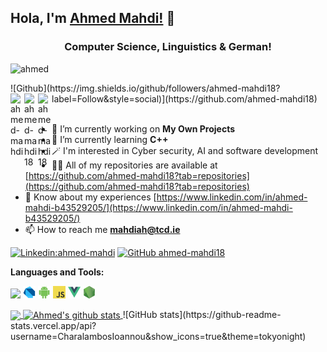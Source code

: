 ## Hola, I'm [Ahmed Mahdi!](https://pawan.live) 👋
<h3 align="center"> Computer Science, Linguistics & German! </h3>

<p align="left"> <img src="https://komarev.com/ghpvc/?username=ahmed&label=Views&color=blue&style=plastic" alt="ahmed" /> </p>
![Github](https://img.shields.io/github/followers/ahmed-mahdi18?label=Follow&style=social)](https://github.com/ahmed-mahdi18)

<a href="https://www.linkedin.com/in/ahmed-mahdi-b43529205/">
  <img align="left" alt="ahmed-mahdi" width="22px" src="https://cdn.jsdelivr.net/npm/simple-icons@v3/icons/linkedin.svg" />
</a>
<a href="https://github.com/ahmed-mahdi18">
  <img align="left" alt="ahmed-mahdi18" width="22px" src="https://cdn.jsdelivr.net/npm/simple-icons@v3/icons/github.svg" />
</a>
<a href="https://www.instagram.com/ahmed_mahdi18/">
  <img align="left" alt="ahmed-mahdi18" width="22px" src="https://cdn.jsdelivr.net/npm/simple-icons@v3/icons/instagram.svg" />
</a>
<br/>
<br/>

- 🔭 I’m currently working on **My Own Projects**
- 🌱 I’m currently learning **C++**
- 🪄 I'm interested in Cyber security, AI and software development
- 👨‍💻 All of my repositories are available at [https://github.com/ahmed-mahdi18?tab=repositories](https://github.com/ahmed-mahdi18?tab=repositories)
- 📄 Know about my experiences [https://www.linkedin.com/in/ahmed-mahdi-b43529205/](https://www.linkedin.com/in/ahmed-mahdi-b43529205/)
- 📫 How to reach me **mahdiah@tcd.ie**


[![Linkedin:ahmed-mahdi ](https://img.shields.io/badge/-ahmed-mahdi-blue?style=flat-square&logo=Linkedin&logoColor=white&link=https://www.linkedin.com/in/ahmed-mahdi-b43529205/)](https://www.linkedin.com/in/ahmed-mahdi-b43529205/)
[![GitHub ahmed-mahdi18](https://img.shields.io/github/followers/ahmed-mahdi18?label=follow&style=social)](https://github.com/ahmed-mahdi18)


**Languages and Tools:**  

<code><img height="20" src="https://raw.githubusercontent.com/github/explore/80688e429a7d4ef2fca1e82350fe8e3517d3494d/topics/java/-original.svg"></code>
<code><img height="20" src="https://raw.githubusercontent.com/github/explore/80688e429a7d4ef2fca1e82350fe8e3517d3494d/topics/dart/dart.png"></code>
<code><img height="20" src="https://raw.githubusercontent.com/github/explore/80688e429a7d4ef2fca1e82350fe8e3517d3494d/topics/android/android.png"></code>
<code><img height="20" src="https://raw.githubusercontent.com/github/explore/80688e429a7d4ef2fca1e82350fe8e3517d3494d/topics/javascript/javascript.png"></code>
<code><img height="20" src="https://raw.githubusercontent.com/github/explore/80688e429a7d4ef2fca1e82350fe8e3517d3494d/topics/vue/vue.png"></code>
<code><img height="20" src="https://raw.githubusercontent.com/github/explore/80688e429a7d4ef2fca1e82350fe8e3517d3494d/topics/nodejs/nodejs.png"></code> 

<a href="https://github.com/ahmed-mahdi18">
  <img align="center" src="https://github-readme-stats.vercel.app/api/top-langs/?username=ahmed-mahdi18&theme=light&hide_langs_below=1" />
</a>
<a href="https://github.com/ahmed-mahdi18">
 <img align="center" src="https://github-readme-stats.vercel.app/api?username=ahmed-mahdi18&show_icons=true&theme=light&line_height=27" alt="Ahmed's github stats"/>
</a>
![GitHub stats](https://github-readme-stats.vercel.app/api?username=CharalambosIoannou&show_icons=true&theme=tokyonight)







